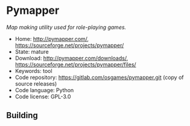 # Pymapper

_Map making utility used for role-playing games._

- Home: http://pymapper.com/, https://sourceforge.net/projects/pymapper/
- State: mature
- Download: http://pymapper.com/downloads/, https://sourceforge.net/projects/pymapper/files/
- Keywords: tool
- Code repository: https://gitlab.com/osgames/pymapper.git (copy of source releases)
- Code language: Python
- Code license: GPL-3.0

## Building

